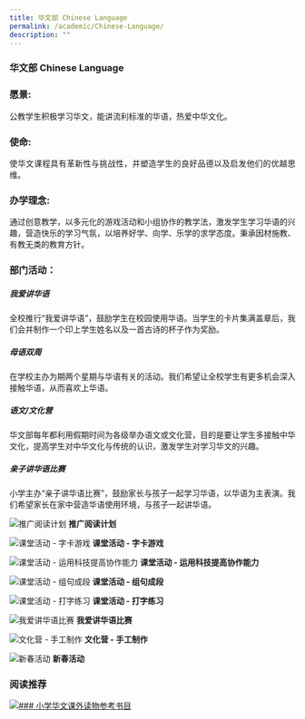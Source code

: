 ```yaml
---
title: 华文部 Chinese Language
permalink: /academic/Chinese-Language/
description: ""
---
```

### 华文部 Chinese Language
<style>
p {text-align: justify;}
</style>
### 愿景:
公教学生积极学习华文，能讲流利标准的华语，热爱中华文化。
### 使命:
使华文课程具有革新性与挑战性，并塑造学生的良好品德以及启发他们的优越思维。
### 办学理念:
通过创意教学，以多元化的游戏活动和小组协作的教学法，激发学生学习华语的兴趣，营造快乐的学习气氛，以培养好学、向学、乐学的求学态度。秉承因材施教、有教无类的教育方针。
### 部门活动：
##### 我爱讲华语
全校推行“我爱讲华语”，鼓励学生在校园使用华语。当学生的卡片集满盖章后，我们会并制作一个印上学生姓名以及一首古诗的杯子作为奖励。
##### 母语双周
在学校主办为期两个星期与华语有关的活动。我们希望让全校学生有更多机会深入接触华语，从而喜欢上华语。
##### 语文/文化营
华文部每年都利用假期时间为各级举办语文或文化营，目的是要让学生多接触中华文化，提高学生对中华文化与传统的认识，激发学生对学习华文的兴趣。
##### 亲子讲华语比赛
小学主办“亲子讲华语比赛”，鼓励家长与孩子一起学习华语，以华语为主表演。我们希望家长在家中营造华语使用环境，与孩子一起讲华语。

![推广阅读计划](/images/Primary/Chinese/推广阅读计划.jpg)
**推广阅读计划**

![课堂活动 - 字卡游戏](/images/Primary/Chinese/课堂活动%20-%20字卡游戏.jpg)
**课堂活动 - 字卡游戏**

![课堂活动 - 运用科技提高协作能力](/images/Primary/Chinese/课堂活动%20-%20运用科技提高协作能力.jpg)
**课堂活动 - 运用科技提高协作能力**

![课堂活动 - 组句成段](/images/Primary/Chinese/课堂活动%20-%20组句成段.jpg)
**课堂活动 - 组句成段**

![课堂活动 - 打字练习](/images/Primary/Chinese/课堂活动%20-%20打字练习.jpg)
**课堂活动 - 打字练习**


![我爱讲华语比赛](/images/Primary/Chinese/我爱讲华语比赛.jpg)
**我爱讲华语比赛**

![文化营 - 手工制作](/images/Primary/Chinese/文化营%20-%20手工制作.jpg)
**文化营 - 手工制作**

![新春活动](/images/Primary/Chinese/新春活动.jpg)
**新春活动**

### 阅读推荐
[![### 小学华文课外读物参考书目](/images/Primary/Chinese/Chinese%20Language%20Services%20华文.jpg)](https://childrenandteens.nlb.gov.sg/chinese-language)